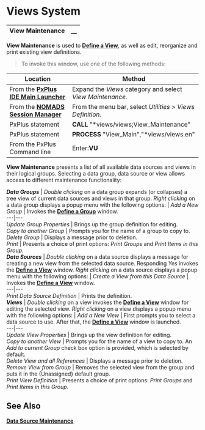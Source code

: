 # Views System

**View Maintenance** |  **__**  
---|---  
  
**View Maintenance** is used to **[Define a View](Define%20a%20View.md)**, as well as edit, reorganize and print existing view definitions.

> To invoke this window, use one of the following methods:

**Location** |  **Method**  
---|---  
From the **[PxPlus IDE Main Launcher](../../PxPlus%20IDE/IDE%20Main%20Launcher.md)** |  Expand the _Views_ category and select _View Maintenance._  
From the **[NOMADS Session Manager](../../NOMADS%20Graphical%20Application/NOMADS%20Development/Getting%20Started.htm#sessionmgr)** |  From the menu bar, select _Utilities_ > _Views Definition._  
PxPlus statement |  **CALL** "*views/views;View_Maintenance"  
PxPlus statement |  **PROCESS** "View_Main","*views/views.en"  
From the PxPlus Command line |  Enter:**VU**  
  
**View Maintenance** presents a list of all available data sources and views in their logical groups. Selecting a data group, data source or view allows access to different maintenance functionality:

**_Data Groups_** |  _Double clicking_ on a data group expands (or collapses) a tree view of current data sources and views in that group. _Right clicking_ on a data group displays a popup menu with the following options: |  _Add a New Group_ |  Invokes the **[Define a Group](../Data%20Source%20Maintenance/Create%20Groups.htm#add)** window.  
---|---  
_Update Group Properties_ |  Brings up the group definition for editing.  
_Copy to another Group_ |  Prompts you for the name of a group to copy to.  
_Delete Group_ |  Displays a message prior to deletion.  
_Print_ |  Presents a choice of print options: _Print Groups_ and _Print Items in this Group_.  
**_Data Sources_** |  _Double clicking_ on a data source displays a message for creating a new view from the selected data source. Responding _Yes_ invokes the **[Define a View](Define%20a%20View.md)** window. _Right clicking_ on a data source displays a popup menu with the following options: |  _Create a View from this Data Source_ |  Invokes the **[Define a View](Define%20a%20View.md)** window.  
---|---  
_Print Data Source Definition_ |  Prints the definition.  
**_Views_** |  _Double clicking_ on a view invokes the **[Define a View](Define%20a%20View.md)** window for editing the selected view. _Right clicking_ on a view displays a popup menu with the following options: |  _Add a New View_ |  First prompts you to select a data source to use. After that, the **[Define a View](Define%20a%20View.md)** window is launched.  
---|---  
_Update View Properties_ |  Brings up the view definition for editing.  
_Copy to another View_ |  Prompts you for the name of a view to copy to. An _Add to current Group_ check box option is provided, which is selected by default.  
_Delete View and all References_ |  Displays a message prior to deletion.  
_Remove View from Group_ |  Removes the selected view from the group and puts it in the {Unassigned} default group.  
_Print View Definition_ |  Presents a choice of print options: _Print Groups_ and _Print Items in this Group_.  
  
## See Also

**[Data Source Maintenance](../Data%20Source%20Maintenance/Overview.md)**
